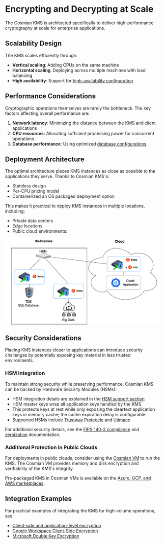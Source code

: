 # Encrypting and Decrypting at Scale

The Cosmian KMS is architected specifically to deliver high-performance cryptography at scale for enterprise
applications.

## Scalability Design

The KMS scales efficiently through:

- **Vertical scaling**: Adding CPUs on the same machine
- **Horizontal scaling**: Deploying across multiple machines with load balancing
- **High availability**: Support for [high-availability configuration](./installation/high_availability_mode.md)

## Performance Considerations

Cryptographic operations themselves are rarely the bottleneck. The key factors affecting overall performance are:

1. **Network latency**: Minimizing the distance between the KMS and client applications
2. **CPU resources**: Allocating sufficient processing power for concurrent operations
3. **Database performance**: Using optimized [database configurations](./database.md)

## Deployment Architecture

The optimal architecture places KMS instances as close as possible to the applications they serve. Thanks to Cosmian
KMS's:

- Stateless design
- Per-CPU pricing model
- Containerized an OS packaged deployment option

This makes it practical to deploy KMS instances in multiple locations, including:

- Private data centers
- Edge locations
- Public cloud environments:

![architecture](./drawings/encrypting_at_scale.png)

## Security Considerations

Placing KMS instances closer to applications can introduce security challenges by potentially exposing key material in
less trusted environments.

### HSM Integration

To maintain strong security while preserving performance, Cosmian KMS can be backed by Hardware Security Modules (HSMs):

- HSM integration details are explained in the [HSM support section](./hsms/index.md)
- HSM master keys wrap all application keys handled by the KMS
- This protects keys at rest while only exposing the cleartext application keys in memory cache; the cache expiration
  delay is configurable
- Supported HSMs include [Trustway Proteccio](./hsms/proteccio.md) and [Utimaco](./hsms/utimaco.md)

For additional security details, see the [FIPS 140-3 compliance](./fips.md) and [zeroization](./zeroization.md)
documentation.

### Additional Protection in Public Clouds

For deployments in public clouds, consider using the [Cosmian VM](https://cosmian.com/marketplaces/) to run the KMS.
The Cosmian VM provides memory and disk encryption and verifiability of the KMS's integrity.

Pre-packaged KMS in Cosmian VMs is available on
the [Azure, GCP, and AWS marketplaces](https://cosmian.com/marketplaces/).

## Integration Examples

For practical examples of integrating the KMS for high-volume operations, see:

- [Client-side and application-level encryption](./client_side_and_application_level_encryption.md)
- [Google Workspace Client-Side Encryption](./google_cse/index.md)
- [Microsoft Double Key Encryption](./ms_dke/index.md)
